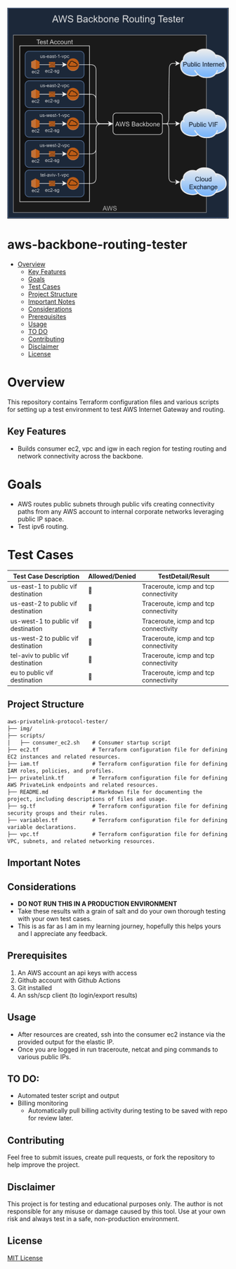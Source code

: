 ![AWS Backbone Routing Tester](img/aws-backbone-routing-tester.png)

# aws-backbone-routing-tester
- [Overview](#overview)
  - [Key Features](#key-features)
  - [Goals](#goals)
  - [Test Cases](#test-cases)
  - [Project Structure](#project-structure)
  - [Important Notes](#important-notes)
  - [Considerations](#considerations)
  - [Prerequisites](#prerequisites)
  - [Usage](#usage)
  - [TO DO](#to-do)
  - [Contributing](#contributing)
  - [Disclaimer](#disclaimer)
  - [License](#license)


# Overview 

This repository contains Terraform configuration files and various scripts for setting up a test environment to test AWS Internet Gateway and routing.

## Key Features
- Builds consumer ec2, vpc and igw in each region for testing routing and network connectivity across the backbone. 

# Goals
- AWS routes public subnets through public vifs creating connectivity paths from any AWS account to internal corporate networks leveraging public IP space. 
- Test ipv6 routing. 

# Test Cases

| Test Case Description                             | Allowed/Denied                | TestDetail/Result                                |
|---------------------------------------------------|-------------------------------|--------------------------------------------------|
| us-east-1 to public vif destination               | :no_entry_sign:               | Traceroute, icmp and tcp connectivity |
| us-east-2 to public vif destination               | :no_entry_sign:               | Traceroute, icmp and tcp connectivity  |
| us-west-1 to public vif destination               | :no_entry_sign:               | Traceroute, icmp and tcp connectivity |
| us-west-2 to public vif destination               | :no_entry_sign:               | Traceroute, icmp and tcp connectivity |
| tel-aviv to public vif destination                | :no_entry_sign:               | Traceroute, icmp and tcp connectivity |
| eu to public vif destination                      | :no_entry_sign:               | Traceroute, icmp and tcp connectivity |


## Project Structure
```
aws-privatelink-protocol-tester/
├── img/
├── scripts/
│   ├── consumer_ec2.sh    # Consumer startup script
├── ec2.tf                 # Terraform configuration file for defining EC2 instances and related resources.
├── iam.tf                 # Terraform configuration file for defining IAM roles, policies, and profiles.
├── privatelink.tf         # Terraform configuration file for defining AWS PrivateLink endpoints and related resources.
├── README.md              # Markdown file for documenting the project, including descriptions of files and usage.
├── sg.tf                  # Terraform configuration file for defining security groups and their rules.
├── variables.tf           # Terraform configuration file for defining variable declarations.
├── vpc.tf                 # Terraform configuration file for defining VPC, subnets, and related networking resources.
```

## Important Notes


## Considerations
- **DO NOT RUN THIS IN A PRODUCTION ENVIRONMENT**
- Take these results with a grain of salt and do your own thorough testing with your own test cases.
- This is as far as I am in my learning journey, hopefully this helps yours and I appreciate any feedback.

## Prerequisites

1. An AWS account an api keys with access
2. Github account with Github Actions
3. Git installed
4. An ssh/scp client (to login/export results)


## Usage

 - After resources are created, ssh into the consumer ec2 instance via the provided output for the elastic IP. 
 - Once you are logged in run traceroute, netcat and ping commands to various public IPs. 

## TO DO:
 - Automated tester script and output
 - Billing monitoring
    - Automatically pull billing activity during testing to be saved with repo for review later. 


## Contributing

Feel free to submit issues, create pull requests, or fork the repository to help improve the project.

## Disclaimer

This project is for testing and educational purposes only. The author is not responsible for any misuse or damage caused by this tool. Use at your own risk and always test in a safe, non-production environment.

## License

[MIT License](LICENSE)